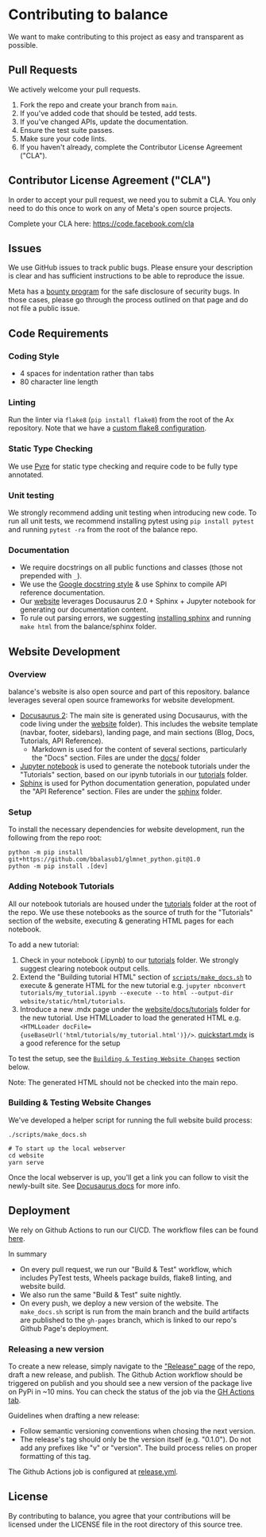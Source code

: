 # Contributing to balance
We want to make contributing to this project as easy and transparent as
possible.

## Pull Requests
We actively welcome your pull requests.

1. Fork the repo and create your branch from `main`.
2. If you've added code that should be tested, add tests.
3. If you've changed APIs, update the documentation.
4. Ensure the test suite passes.
5. Make sure your code lints.
6. If you haven't already, complete the Contributor License Agreement ("CLA").

## Contributor License Agreement ("CLA")
In order to accept your pull request, we need you to submit a CLA. You only need
to do this once to work on any of Meta's open source projects.

Complete your CLA here: <https://code.facebook.com/cla>

## Issues
We use GitHub issues to track public bugs. Please ensure your description is
clear and has sufficient instructions to be able to reproduce the issue.

Meta has a [bounty program](https://www.facebook.com/whitehat/) for the safe
disclosure of security bugs. In those cases, please go through the process
outlined on that page and do not file a public issue.

## Code Requirements

### Coding Style
* 4 spaces for indentation rather than tabs
* 80 character line length

### Linting
Run the linter via `flake8` (`pip install flake8`) from the root of the Ax repository. Note that we have a [custom flake8 configuration](https://github.com/facebookresearch/balance/blob/main/.flake8).

### Static Type Checking
We use [Pyre](https://pyre-check.org/) for static type checking and require code to be fully type annotated.

### Unit testing
We strongly recommend adding unit testing when introducing new code. To run all unit tests, we recommend installing pytest using `pip install pytest` and running `pytest -ra` from the root of the balance repo.

### Documentation
* We require docstrings on all public functions and classes (those not prepended with `_`).
* We use the [Google docstring style](https://sphinxcontrib-napoleon.readthedocs.io/en/latest/example_google.html) & use Sphinx to compile API reference documentation.
* Our [website](https://import-balance.org) leverages Docusaurus 2.0 + Sphinx + Jupyter notebook for generating our documentation content.
* To rule out parsing errors, we suggesting [installing sphinx](https://www.sphinx-doc.org/en/master/usage/installation.html) and running `make html` from the balance/sphinx folder.

## Website Development

### Overview
balance's website is also open source and part of this repository. balance leverages several open source frameworks for website development.
* [Docusaurus 2](https://docusaurus.io/): The main site is generated using Docusaurus, with the code living under the [website](https://github.com/facebookresearch/balance/tree/main/website) folder). This includes the website template (navbar, footer, sidebars), landing page, and main sections (Blog, Docs, Tutorials, API Reference).
  * Markdown is used for the content of several sections, particularly the "Docs" section. Files are under the [docs/](https://github.com/facebookresearch/balance/tree/main/website/docs/docs) folder
* [Jupyter notebook](https://fburl.com/55p6vvxo) is used to generate the notebook tutorials under the "Tutorials" section, based on our ipynb tutorials in our [tutorials](https://github.com/facebookresearch/balance/tree/main/tutorials) folder.
* [Sphinx](https://www.sphinx-doc.org/en/master/index.html) is used for Python documentation generation, populated under the "API Reference" section. Files are under the [sphinx](https://github.com/facebookresearch/balance/tree/main/sphinx) folder.


### Setup

To install the necessary dependencies for website development, run the following from the repo root:
```
python -m pip install git+https://github.com/bbalasub1/glmnet_python.git@1.0
python -m pip install .[dev]
```

### Adding Notebook Tutorials
All our notebook tutorials are housed under the [tutorials](https://github.com/facebookresearch/balance/tree/main/tutorials) folder at the root of the repo. We use these notebooks as the source of truth for the "Tutorials" section of the website, executing & generating HTML pages for each notebook.

To add a new tutorial:
1. Check in your notebook (.ipynb) to our [tutorials](https://github.com/facebookresearch/balance/tree/main/tutorials) folder. We strongly suggest clearing notebook output cells.
2. Extend the "Building tutorial HTML" section of [`scripts/make_docs.sh`](https://github.com/facebookresearch/balance/blob/main/scripts/make_docs.sh) to execute & generate HTML for the new tutorial e.g. `jupyter nbconvert tutorials/my_tutorial.ipynb --execute --to html --output-dir website/static/html/tutorials`.
3. Introduce a new .mdx page under the [website/docs/tutorials](https://github.com/facebookresearch/balance/tree/main/website/docs/tutorials) folder for the new tutorial. Use HTMLLoader to load the generated HTML e.g. `<HTMLLoader docFile={useBaseUrl('html/tutorials/my_tutorial.html')}/>`. [quickstart.mdx](https://github.com/facebookresearch/balance/blob/main/website/docs/tutorials/quickstart.mdx) is a good reference for the setup

To test the setup, see the [`Building & Testing Website Changes`](#building--testing-website-changes) section below.

Note: The generated HTML should not be checked into the main repo.

### Building & Testing Website Changes
We've developed a helper script for running the full website build process:

```
./scripts/make_docs.sh

# To start up the local webserver
cd website
yarn serve
```
Once the local webserver is up, you'll get a link you can follow to visit the newly-built site. See [Docusaurus docs](https://docusaurus.io/docs/deployment#testing-build-locally) for more info.

## Deployment
We rely on Github Actions to run our CI/CD. The workflow files can be found [here](https://fburl.com/5kwhksbu).

In summary
* On every pull request, we run our "Build & Test" workflow, which includes PyTest tests, Wheels package builds, flake8 linting, and website build.
* We also run the same "Build & Test" suite nightly.
* On every push, we deploy a new version of the website. The `make_docs.sh` script is run from the main branch and the build artifacts are published to the `gh-pages` branch, which is linked to our repo's Github Page's deployment.

### Releasing a new version
To create a new release, simply navigate to the ["Release" page](https://github.com/facebookresearch/balance/releases) of the repo, draft a new release, and publish. The Github Action workflow should be triggered on publish and you should see a new version of the package live on PyPi in ~10 mins. You can check the status of the job via the [GH Actions tab](https://github.com/facebookresearch/balance/actions).

Guidelines when drafting a new release:
* Follow semantic versioning conventions when chosing the next version.
* The release's tag should only be the version itself (e.g. "0.1.0"). Do not add any prefixes like "v" or "version". The build process relies on proper formatting of this tag.

The Github Actions job is configured at [release.yml](https://github.com/facebookresearch/balance/blob/main/.github/workflows/release.yml).

## License
By contributing to balance, you agree that your contributions will be licensed
under the LICENSE file in the root directory of this source tree.
